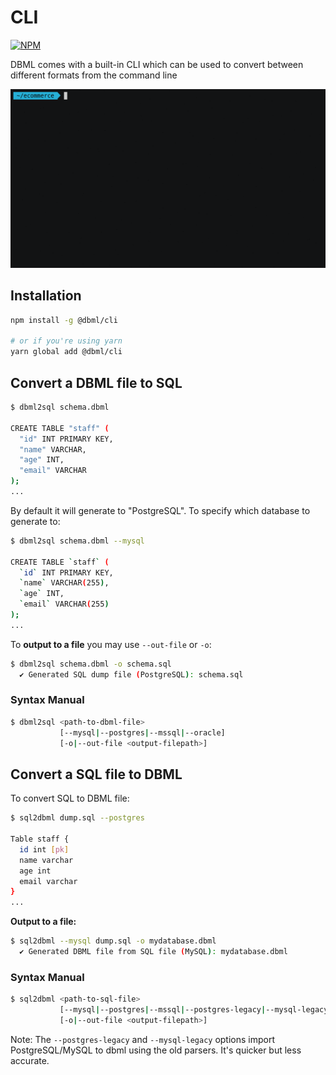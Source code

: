 # CLI

[![NPM](https://img.shields.io/npm/v/@dbml/cli)](https://www.npmjs.com/package/@dbml/cli)

DBML comes with a built-in CLI which can be used to convert between different formats from
the command line

![img](./cli.gif)
## Installation
```bash
npm install -g @dbml/cli

# or if you're using yarn
yarn global add @dbml/cli
```

## Convert a DBML file to SQL

```bash
$ dbml2sql schema.dbml

CREATE TABLE "staff" (
  "id" INT PRIMARY KEY,
  "name" VARCHAR,
  "age" INT,
  "email" VARCHAR
);
...
```

By default it will generate to "PostgreSQL". To specify which database to generate to:

```bash
$ dbml2sql schema.dbml --mysql

CREATE TABLE `staff` (
  `id` INT PRIMARY KEY,
  `name` VARCHAR(255),
  `age` INT,
  `email` VARCHAR(255)
);
...
```

To **output to a file** you may use `--out-file` or `-o`:

```bash
$ dbml2sql schema.dbml -o schema.sql
  ✔ Generated SQL dump file (PostgreSQL): schema.sql
```

### Syntax Manual

```bash
$ dbml2sql <path-to-dbml-file>
           [--mysql|--postgres|--mssql|--oracle]
           [-o|--out-file <output-filepath>]
```
## Convert  a SQL file to DBML

To convert SQL to DBML file:

```bash
$ sql2dbml dump.sql --postgres

Table staff {
  id int [pk]
  name varchar
  age int
  email varchar
}
...
```

**Output to a file:**

```bash
$ sql2dbml --mysql dump.sql -o mydatabase.dbml
  ✔ Generated DBML file from SQL file (MySQL): mydatabase.dbml
```

### Syntax Manual

```bash
$ sql2dbml <path-to-sql-file>
           [--mysql|--postgres|--mssql|--postgres-legacy|--mysql-legacy]
           [-o|--out-file <output-filepath>]
```
Note: The `--postgres-legacy` and `--mysql-legacy` options import PostgreSQL/MySQL to dbml using the old parsers. It's quicker but less accurate.
